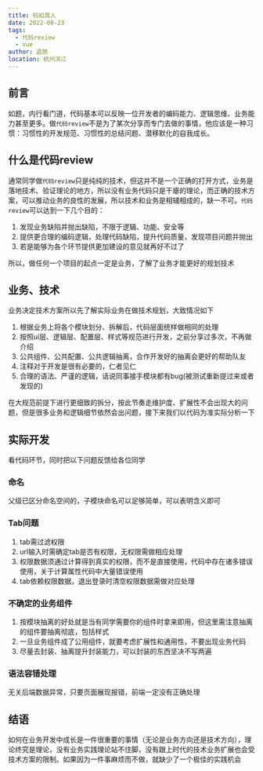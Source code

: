 ```yaml
---
title: 码如其人
date: 2022-08-23
tags: 
  - 代码review
  - vue
author: 追旅
location: 杭州滨江
---
```


## 前言

如题，内行看门道，代码基本可以反映一位开发者的编码能力、逻辑思维、业务能力甚至更多。做```代码review```不是为了某次分享而专门去做的事情，他应该是一种习惯：习惯性的开发规范、习惯性的总结问题、潜移默化的自我成长。

## 什么是代码review

通常同学做```代码review```只是纯纯的技术，但这并不是一个正确的打开方式，业务是落地技术、验证理论的地方，所以没有业务代码只是干瘪的理论，而正确的技术方案，可以推动业务的良性的发展，所以技术和业务是相辅相成的，缺一不可。```代码review```可以达到一下几个目的：

1. 发现业务缺陷并抛出缺陷，不限于逻辑、功能、安全等
2. 提供更合理的编码逻辑，处理代码缺陷，提升代码质量，发现项目问题并抛出
3. 若是能够为各个环节提供更加建设的意见就再好不过了

所以，做任何一个项目的起点一定是业务，了解了业务才能更好的规划技术

## 业务、技术

业务决定技术方案所以先了解实际业务在做技术规划，大致情况如下

1. 根据业务上将各个模块划分、拆解后，代码层面统样做相同的处理
2. 按照ui层、逻辑层、配置层、样式等规范进行开发，之前分享过多次，不再做介绍
3. 公共组件、公共配置、公共逻辑抽离，合作开发好的抽离会更好的帮助队友
4. 注释对于开发是很有必要的，仁者见仁
5. 合理的语法、严谨的逻辑，话说同事接手模块都有bug(被测试重新提过来或者发现的)

在大规范前提下进行更细致的拆分，按此节奏走维护度、扩展性不会出现大的问题，但是很多业务和逻辑细节依然会出问题，接下来我们以代码为准实际分析一下

## 实际开发

看代码环节，同时把以下问题反馈给各位同学

### 命名

父级已区分命名空间的，子模块命名可以足够简单，可以表明含义即可

### Tab问题

1. tab需过滤权限
2. url输入时需确定tab是否有权限，无权限需做相应处理
3. 权限数据须通过计算得到真实的权限，而不是直接使用，代码中存在诸多错误使用，关于计算属性代码中大量错误使用
4. tab依赖权限数据，退出登录时清空权限数据需做对应处理

### 不确定的业务组件

1. 按模块抽离的好处就是当有同学需要你的组件时拿来即用，但这里需注意抽离的组件要抽离彻底，包括样式
2. 一旦业务组件成了公用组件，就要考虑扩展性和通用性，不要出现业务代码
3. 尽量去封装、抽离提升封装能力，可以封装的东西坚决不写两遍

### 语法容错处理

无关后端数据异常，只要页面展现报错，前端一定没有正确处理

## 结语

如何在业务开发中成长是一件很重要的事情（无论是业务方向还是技术方向），理论终究是理论，没有业务实践理论站不住脚，没有跟上时代的技术业务扩展也会受技术方案的限制。如果因为一件事麻烦而不做，就缺少了一个极佳的实践机会

